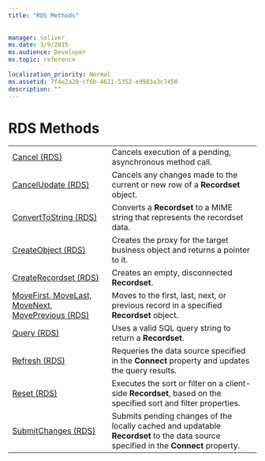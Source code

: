 ```yaml
---
title: "RDS Methods"
 
 
manager: soliver
ms.date: 3/9/2015
ms.audience: Developer
ms.topic: reference
  
localization_priority: Normal
ms.assetid: 7f4e2a28-cf6b-4621-5352-ed983a3c7450
description: ""
---
```


# RDS Methods

|||
|:-----|:-----|
|[Cancel (RDS)](cancel-method-rds.md) <br/> |Cancels execution of a pending, asynchronous method call.  <br/> |
|[CancelUpdate (RDS)](cancelupdate-method-rds.md) <br/> |Cancels any changes made to the current or new row of a **Recordset** object.  <br/> |
|[ConvertToString (RDS)](converttostring-method-rds.md) <br/> |Converts a **Recordset** to a MIME string that represents the recordset data.  <br/> |
|[CreateObject (RDS)](createobject-method-rds.md) <br/> |Creates the proxy for the target business object and returns a pointer to it.  <br/> |
|[CreateRecordset (RDS)](createrecordset-method-rds.md) <br/> |Creates an empty, disconnected **Recordset**.  <br/> |
|[MoveFirst, MoveLast, MoveNext, MovePrevious (RDS)](movefirst-movelast-movenext-and-moveprevious-methods-rds.md) <br/> |Moves to the first, last, next, or previous record in a specified **Recordset** object.  <br/> |
|[Query (RDS)](query-method-rds.md) <br/> |Uses a valid SQL query string to return a **Recordset**.  <br/> |
|[Refresh (RDS)](refresh-method-rds.md) <br/> |Requeries the data source specified in the **Connect** property and updates the query results.  <br/> |
|[Reset (RDS)](reset-method-rds.md) <br/> |Executes the sort or filter on a client-side **Recordset**, based on the specified sort and filter properties.  <br/> |
|[SubmitChanges (RDS)](submitchanges-method-rds.md) <br/> |Submits pending changes of the locally cached and updatable **Recordset** to the data source specified in the **Connect** property.  <br/> |
   

